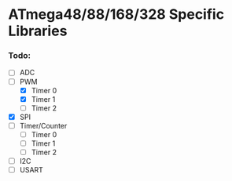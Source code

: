 # ATmega48/88/168/328 Specific Libraries

### Todo:

- [ ] ADC
- [ ] PWM
  - [x] Timer 0
  - [x] Timer 1
  - [ ] Timer 2
- [x] SPI
- [ ] Timer/Counter
  - [ ] Timer 0
  - [ ] Timer 1
  - [ ] Timer 2
- [ ] I2C
- [ ] USART
